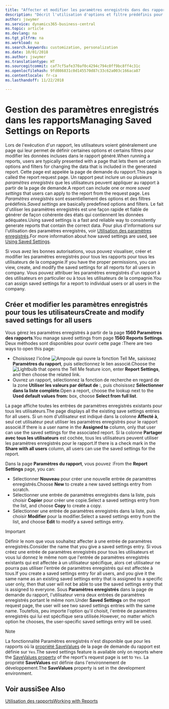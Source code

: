 ```yaml
---
title: "Affecter et modifier les paramètres enregistrés dans des rapports | Microsoft Docs"
description: "Décrit l'utilisation d'options et filtre prédéfinis pour personnaliser un rapport et pour générer les données exactes."
author: jswymer
ms.service: dynamics365-business-central
ms.topic: article
ms.devlang: na
ms.tgt_pltfrm: na
ms.workload: na
ms.search.keywords: customization, personalization
ms.date: 10/01/2018
ms.author: jswymer
ms.translationtype: HT
ms.sourcegitcommit: caf7cf5afe370af0c4294c794c0ff9bc8ff4c31c
ms.openlocfilehash: 9fd086831c0d145570d87c33c62a003c166aca87
ms.contentlocale: fr-ca
ms.lasthandoff: 11/22/2018

---
```

# <a name="managing-saved-settings-on-reports"></a><span data-ttu-id="b29aa-103">Gestion des paramètres enregistrés dans les rapports</span><span class="sxs-lookup"><span data-stu-id="b29aa-103">Managing Saved Settings on Reports</span></span>
<span data-ttu-id="b29aa-104">Lors de l'exécution d'un rapport, les utilisateurs voient généralement une page qui leur permet de définir certaines options et certains filtres pour modifier les données incluses dans le rapport généré.</span><span class="sxs-lookup"><span data-stu-id="b29aa-104">When running a reports, users are typically presented with a page that lets them set certain options and filters for changing the data that is included in the generated report.</span></span> <span data-ttu-id="b29aa-105">Cette page est appelée la page de demande du rapport.</span><span class="sxs-lookup"><span data-stu-id="b29aa-105">This page is called the report request page.</span></span> <span data-ttu-id="b29aa-106">Un rapport peut inclure un ou plusieurs *paramètres enregistrés* que les utilisateurs peuvent appliquer au rapport à partir de la page de demande.</span><span class="sxs-lookup"><span data-stu-id="b29aa-106">A report can include one or more *saved settings* that users can apply to the report from the request page.</span></span> <span data-ttu-id="b29aa-107">Les *Paramètres enregistrés* sont essentiellement des options et des filtres prédéfinis.</span><span class="sxs-lookup"><span data-stu-id="b29aa-107">*Saved settings* are basically predefined options and filters.</span></span> <span data-ttu-id="b29aa-108">Le fait d'utiliser les paramètres enregistrés est une façon rapide et fiable de générer de façon cohérente des états qui contiennent les données adéquates.</span><span class="sxs-lookup"><span data-stu-id="b29aa-108">Using saved settings is a fast and reliable way to consistently generate reports that contain the correct data.</span></span> <span data-ttu-id="b29aa-109">Pour plus d'informations sur l'utilisation des paramètres enregistrés, voir [Utilisation des paramètres enregistrés](ui-work-report.md#SavedSettings).</span><span class="sxs-lookup"><span data-stu-id="b29aa-109">For more information about how saved settings are used, see [Using Saved Settings](ui-work-report.md#SavedSettings).</span></span>

<span data-ttu-id="b29aa-110">Si vous avez les bonnes autorisations, vous pouvez visualiser, créer et modifier les paramètres enregistrés pour tous les rapports pour tous les utilisateurs de la compagnie.</span><span class="sxs-lookup"><span data-stu-id="b29aa-110">If you have the proper permissions, you can view, create, and modify the saved settings for all reports for all users in company.</span></span> <span data-ttu-id="b29aa-111">Vous pouvez attribuer les paramètres enregistrés d'un rapport à des utilisateurs en particulier ou à tous les utilisateurs de la compagnie.</span><span class="sxs-lookup"><span data-stu-id="b29aa-111">You can assign saved settings for a report to individual users or all users in the company.</span></span>

<!-- 
## Apply saved settings to a report
1. Open the report.

   The report request page appears.    
2. In the **Saved Settings** section of the page, set the **Name** field  to the saved settings that you want to use.

   The **Saved Settings** section only appears if the report has been run before or if there are existing saved settings entries. The saved settings entry called **Last used options and filters** is always available. These settings are the option and filter values that were used the last time you ran the report.

-->

## <a name="create-and-modify-saved-settings-for-all-users"></a><span data-ttu-id="b29aa-112">Créer et modifier les paramètres enregistrés pour tous les utilisateurs</span><span class="sxs-lookup"><span data-stu-id="b29aa-112">Create and modify saved settings for all users</span></span>
<span data-ttu-id="b29aa-113">Vous gérez les paramètres enregistrés à partir de la page **1560 Paramètres des rapports**.</span><span class="sxs-lookup"><span data-stu-id="b29aa-113">You manage saved settings from page **1560 Reports Settings**.</span></span> <span data-ttu-id="b29aa-114">Deux méthodes sont disponibles pour ouvrir cette page :</span><span class="sxs-lookup"><span data-stu-id="b29aa-114">There are two ways to open this page:</span></span>
-   <span data-ttu-id="b29aa-115">Choisissez l'icône ![Ampoule qui ouvre la fonction Tell Me](media/ui-search/search_small.png "Dites-moi ce que vous voulez faire"), saisissez **Paramètres du rapport**, puis sélectionnez le lien associé.</span><span class="sxs-lookup"><span data-stu-id="b29aa-115">Choose the ![Lightbulb that opens the Tell Me feature](media/ui-search/search_small.png "Tell me what you want to do") icon, enter **Report Settings**, and then choose the related link.</span></span>
-   <span data-ttu-id="b29aa-116">Ouvrez un rapport, sélectionnez la fonction de recherche en regard de la zone **Utiliser les valeurs par défaut de :**, puis choisissez **Sélectionner dans la liste complète**.</span><span class="sxs-lookup"><span data-stu-id="b29aa-116">Open a report, choose the lookup next to the **Used default values from:** box, choose **Select from full list**.</span></span>

<span data-ttu-id="b29aa-117">La page affiche toutes les entrées de paramètres enregistrés existants pour tous les utilisateurs.</span><span class="sxs-lookup"><span data-stu-id="b29aa-117">The page displays all the existing save settings entries for all users.</span></span> <span data-ttu-id="b29aa-118">Si un nom d'utilisateur est indiqué dans la colonne **Affecté à**, seul cet utilisateur peut utiliser les paramètres enregistrés pour le rapport associé.</span><span class="sxs-lookup"><span data-stu-id="b29aa-118">If there is a user name in the **Assigned to** column, only that user can use the saved settings for the associated report.</span></span> <span data-ttu-id="b29aa-119">Si la colonne **Partager avec tous les utilisateurs** est cochée, tous les utilisateurs peuvent utiliser les paramètres enregistrés pour le rapport.</span><span class="sxs-lookup"><span data-stu-id="b29aa-119">If there is a check mark in the **Share with all users** column, all users can use the saved settings for the report.</span></span>

<span data-ttu-id="b29aa-120">Dans la page **Paramètres du rapport**, vous pouvez :</span><span class="sxs-lookup"><span data-stu-id="b29aa-120">From the **Report Settings** page, you can:</span></span>
-   <span data-ttu-id="b29aa-121">Sélectionner **Nouveau** pour créer une nouvelle entrée de paramètres enregistrés.</span><span class="sxs-lookup"><span data-stu-id="b29aa-121">Choose **New** to create a new saved settings entry from scratch.</span></span>
-   <span data-ttu-id="b29aa-122">Sélectionner une entrée de paramètres enregistrés dans la liste, puis choisir **Copier** pour créer une copie.</span><span class="sxs-lookup"><span data-stu-id="b29aa-122">Select a saved settings entry from the list, and choose **Copy** to create a copy.</span></span>
-   <span data-ttu-id="b29aa-123">Sélectionner une entrée de paramètres enregistrés dans la liste, puis choisir **Modifier** pour la modifier.</span><span class="sxs-lookup"><span data-stu-id="b29aa-123">Select a saved settings entry from the list, and choose **Edit** to modify a saved settings entry.</span></span>


> [!Important]
> <span data-ttu-id="b29aa-124">Définir le nom que vous souhaitez affecter à une entrée de paramètres enregistrés.</span><span class="sxs-lookup"><span data-stu-id="b29aa-124">Consider the name that you give a saved settings entry.</span></span> <span data-ttu-id="b29aa-125">Si vous créez une entrée de paramètres enregistrés pour tous les utilisateurs et vous lui donnez le même nom que l'entrée de paramètres enregistrés existants qui est affectée à un utilisateur spécifique, alors cet utilisateur ne pourra pas utiliser l'entrée de paramètres enregistrés qui est affectée à tous.</span><span class="sxs-lookup"><span data-stu-id="b29aa-125">If you create a saved settings entry for all users, and you give it the same name as an existing saved settings entry that is assigned to a specific user only, then that user will not be able to use the saved settings entry that is assigned to everyone.</span></span>  <span data-ttu-id="b29aa-126">Sous **Paramètres enregistrés** dans la page de demande du rapport, l'utilisateur verra deux entrées de paramètres enregistrés portant le même nom.</span><span class="sxs-lookup"><span data-stu-id="b29aa-126">Under **Saved Settings** on the report request page, the user will see two saved settings entries with the same name.</span></span> <span data-ttu-id="b29aa-127">Toutefois, peu importe l'option qu'il choisit, l'entrée de paramètres enregistrés qui lui est spécifique sera utilisée.</span><span class="sxs-lookup"><span data-stu-id="b29aa-127">However, no matter which option he chooses, the user-specific saved settings entry will be used.</span></span>

> [!NOTE]
> <span data-ttu-id="b29aa-128">La fonctionnalité Paramètres enregistrés n'est disponible que pour les rapports où la [propriété SaveValues](https://docs.microsoft.com/en-us/dynamics-nav/savevalues-property) de la page de demande du rapport est définie sur `Yes`.</span><span class="sxs-lookup"><span data-stu-id="b29aa-128">The saved settings feature is available only on reports where the [SaveValues property](https://docs.microsoft.com/en-us/dynamics-nav/savevalues-property) of the report's request page is set to `Yes`.</span></span> <span data-ttu-id="b29aa-129">La propriété **SaveValues** est définie dans l'environnement de développement.</span><span class="sxs-lookup"><span data-stu-id="b29aa-129">The **SaveValues** property is set in the development environment.</span></span>  

## <a name="see-also"></a><span data-ttu-id="b29aa-130">Voir aussi</span><span class="sxs-lookup"><span data-stu-id="b29aa-130">See Also</span></span>
[<span data-ttu-id="b29aa-131">Utilisation des rapports</span><span class="sxs-lookup"><span data-stu-id="b29aa-131">Working with Reports</span></span>](ui-work-report.md)  

